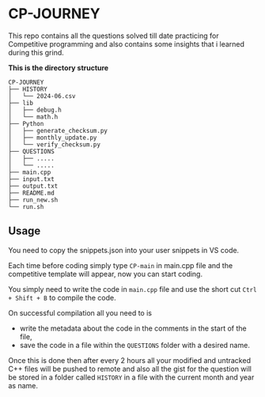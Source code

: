 # CP-JOURNEY
This repo contains all the questions solved till date practicing for Competitive programming and also contains some insights that i learned during this grind.

**This is the directory structure**

```
CP-JOURNEY
├── HISTORY
│   └── 2024-06.csv
├── lib
│   ├── debug.h
│   └── math.h
├── Python
│   ├── generate_checksum.py
│   ├── monthly_update.py
│   └── verify_checksum.py
├── QUESTIONS
│   ├── .....
│   └── .....
├── main.cpp
├── input.txt
├── output.txt
├── README.md
├── run_new.sh
└── run.sh
```

## Usage

You need to copy the snippets.json into your user snippets in VS code.

Each time before coding simply type `CP-main`  in main.cpp file and the competitive template will appear, now you can start coding.

You simply need to write the code in `main.cpp` file and use the short cut ``Ctrl + Shift + B``  to compile the code.

On successful compilation all you need to is
- write the metadata about the code in the comments in the start of the file,
- save the code in a file within the ``QUESTIONS`` folder with a desired name.

Once this is done then after every 2 hours all your modified and untracked  C++ files will be pushed to remote and also all the gist for the question will be stored in a folder called  `HISTORY` in a file with the current month and year as name.

